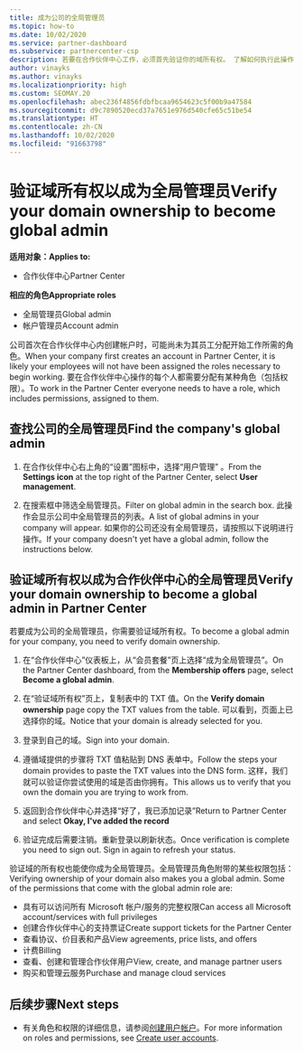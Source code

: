 ```yaml
---
title: 成为公司的全局管理员
ms.topic: how-to
ms.date: 10/02/2020
ms.service: partner-dashboard
ms.subservice: partnercenter-csp
description: 若要在合作伙伴中心工作，必须首先验证你的域所有权。 了解如何执行此操作，以及如何成为可以添加用户的全局管理员。
author: vinayks
ms.author: vinayks
ms.localizationpriority: high
ms.custom: SEOMAY.20
ms.openlocfilehash: abec236f4856fdbfbcaa9654623c5f00b9a47584
ms.sourcegitcommit: d9c7890520ecd37a7651e976d540cfe65c51be54
ms.translationtype: HT
ms.contentlocale: zh-CN
ms.lasthandoff: 10/02/2020
ms.locfileid: "91663798"
---
```

# <a name="verify-your-domain-ownership-to-become-global-admin"></a><span data-ttu-id="6c7d4-104">验证域所有权以成为全局管理员</span><span class="sxs-lookup"><span data-stu-id="6c7d4-104">Verify your domain ownership to become global admin</span></span> 

<span data-ttu-id="6c7d4-105">**适用对象：**</span><span class="sxs-lookup"><span data-stu-id="6c7d4-105">**Applies to:**</span></span>

- <span data-ttu-id="6c7d4-106">合作伙伴中心</span><span class="sxs-lookup"><span data-stu-id="6c7d4-106">Partner Center</span></span>

<span data-ttu-id="6c7d4-107">**相应的角色**</span><span class="sxs-lookup"><span data-stu-id="6c7d4-107">**Appropriate roles**</span></span>

- <span data-ttu-id="6c7d4-108">全局管理员</span><span class="sxs-lookup"><span data-stu-id="6c7d4-108">Global admin</span></span>
- <span data-ttu-id="6c7d4-109">帐户管理员</span><span class="sxs-lookup"><span data-stu-id="6c7d4-109">Account admin</span></span>

<span data-ttu-id="6c7d4-110">公司首次在合作伙伴中心内创建帐户时，可能尚未为其员工分配开始工作所需的角色。</span><span class="sxs-lookup"><span data-stu-id="6c7d4-110">When your company first creates an account in Partner Center, it is likely your employees will not have been assigned the roles necessary to begin working.</span></span>  <span data-ttu-id="6c7d4-111">要在合作伙伴中心操作的每个人都需要分配有某种角色（包括权限）。</span><span class="sxs-lookup"><span data-stu-id="6c7d4-111">To work in the Partner Center everyone needs to have a role, which includes permissions, assigned to them.</span></span>  

## <a name="find-the-companys-global-admin"></a><span data-ttu-id="6c7d4-112">查找公司的全局管理员</span><span class="sxs-lookup"><span data-stu-id="6c7d4-112">Find the company's global admin</span></span>

1. <span data-ttu-id="6c7d4-113">在合作伙伴中心右上角的“设置”图标中，选择“用户管理” 。</span><span class="sxs-lookup"><span data-stu-id="6c7d4-113">From the **Settings icon** at the top right of the Partner Center, select **User management**.</span></span>

1. <span data-ttu-id="6c7d4-114">在搜索框中筛选全局管理员。</span><span class="sxs-lookup"><span data-stu-id="6c7d4-114">Filter on global admin in the search box.</span></span> <span data-ttu-id="6c7d4-115">此操作会显示公司中全局管理员的列表。</span><span class="sxs-lookup"><span data-stu-id="6c7d4-115">A list of global admins in your company will appear.</span></span> <span data-ttu-id="6c7d4-116">如果你的公司还没有全局管理员，请按照以下说明进行操作。</span><span class="sxs-lookup"><span data-stu-id="6c7d4-116">If your company doesn't yet have a global admin, follow the instructions below.</span></span>


## <a name="verify-your-domain-ownership-to-become-a-global-admin-in-partner-center"></a><span data-ttu-id="6c7d4-117">验证域所有权以成为合作伙伴中心的全局管理员</span><span class="sxs-lookup"><span data-stu-id="6c7d4-117">Verify your domain ownership to become a global admin in Partner Center</span></span>

<span data-ttu-id="6c7d4-118">若要成为公司的全局管理员，你需要验证域所有权。</span><span class="sxs-lookup"><span data-stu-id="6c7d4-118">To become a global admin for your company, you need to verify domain ownership.</span></span>

1. <span data-ttu-id="6c7d4-119">在“合作伙伴中心”仪表板上，从“会员套餐”页上选择“成为全局管理员”。</span><span class="sxs-lookup"><span data-stu-id="6c7d4-119">On the Partner Center dashboard, from the **Membership offers** page, select **Become a global admin**.</span></span> 

2. <span data-ttu-id="6c7d4-120">在“验证域所有权”页上，复制表中的 TXT 值。</span><span class="sxs-lookup"><span data-stu-id="6c7d4-120">On the **Verify domain ownership** page copy the TXT values from the table.</span></span> <span data-ttu-id="6c7d4-121">可以看到，页面上已选择你的域。</span><span class="sxs-lookup"><span data-stu-id="6c7d4-121">Notice that your domain is already selected for you.</span></span>

3. <span data-ttu-id="6c7d4-122">登录到自己的域。</span><span class="sxs-lookup"><span data-stu-id="6c7d4-122">Sign into your domain.</span></span> 

4. <span data-ttu-id="6c7d4-123">遵循域提供的步骤将 TXT 值粘贴到 DNS 表单中。</span><span class="sxs-lookup"><span data-stu-id="6c7d4-123">Follow the steps your domain provides to paste the TXT values into the DNS form.</span></span>  <span data-ttu-id="6c7d4-124">这样，我们就可以验证你尝试使用的域是否由你拥有。</span><span class="sxs-lookup"><span data-stu-id="6c7d4-124">This allows us to verify that you own the domain you are trying to work from.</span></span>

5. <span data-ttu-id="6c7d4-125">返回到合作伙伴中心并选择“好了，我已添加记录”</span><span class="sxs-lookup"><span data-stu-id="6c7d4-125">Return to Partner Center and select **Okay, I've added the record**</span></span>

6. <span data-ttu-id="6c7d4-126">验证完成后需要注销。重新登录以刷新状态。</span><span class="sxs-lookup"><span data-stu-id="6c7d4-126">Once verification is complete you need to sign out. Sign in again to refresh your status.</span></span> 

<span data-ttu-id="6c7d4-127">验证域的所有权也能使你成为全局管理员。全局管理员角色附带的某些权限包括：</span><span class="sxs-lookup"><span data-stu-id="6c7d4-127">Verifying ownership of your domain also makes you a global admin. Some of the permissions that come with the global admin role are:</span></span>

- <span data-ttu-id="6c7d4-128">具有可以访问所有 Microsoft 帐户/服务的完整权限</span><span class="sxs-lookup"><span data-stu-id="6c7d4-128">Can access all Microsoft account/services with full privileges</span></span> 
- <span data-ttu-id="6c7d4-129">创建合作伙伴中心的支持票证</span><span class="sxs-lookup"><span data-stu-id="6c7d4-129">Create support tickets for the Partner Center</span></span>
- <span data-ttu-id="6c7d4-130">查看协议、价目表和产品</span><span class="sxs-lookup"><span data-stu-id="6c7d4-130">View agreements, price lists, and offers</span></span>
- <span data-ttu-id="6c7d4-131">计费</span><span class="sxs-lookup"><span data-stu-id="6c7d4-131">Billing</span></span>
- <span data-ttu-id="6c7d4-132">查看、创建和管理合作伙伴用户</span><span class="sxs-lookup"><span data-stu-id="6c7d4-132">View, create, and manage partner users</span></span>
- <span data-ttu-id="6c7d4-133">购买和管理云服务</span><span class="sxs-lookup"><span data-stu-id="6c7d4-133">Purchase and manage cloud services</span></span>

## <a name="next-steps"></a><span data-ttu-id="6c7d4-134">后续步骤</span><span class="sxs-lookup"><span data-stu-id="6c7d4-134">Next steps</span></span>

- <span data-ttu-id="6c7d4-135">有关角色和权限的详细信息，请参阅[创建用户帐户](create-user-accounts-and-set-permissions.md)。</span><span class="sxs-lookup"><span data-stu-id="6c7d4-135">For more information on roles and permissions, see [Create user accounts](create-user-accounts-and-set-permissions.md).</span></span> 
